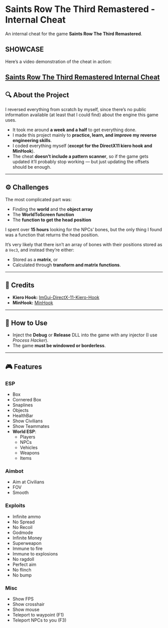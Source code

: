 # Saints Row The Third Remastered - Internal Cheat

An internal cheat for the game **Saints Row The Third Remastered**.

##  SHOWCASE
Here’s a video demonstration of the cheat in action:

[Saints Row The Third Remastered Internal Cheat](https://youtu.be/6sqVMEohdiY)
---

## 🔍 About the Project
I reversed everything from scratch by myself, since there’s no public information available (at least that I could find) about the engine this game uses.  

- It took me around **a week and a half** to get everything done.  
- I made this project mainly to **practice, learn, and improve my reverse engineering skills**.  
- I coded everything myself (**except for the DirectX11 kiero hook and MinHook**).  
- The cheat **doesn’t include a pattern scanner**, so if the game gets updated it’ll probably stop working — but just updating the offsets should be enough.  

---

## ⚙️ Challenges
The most complicated part was:  
- Finding the **world** and the **object array**  
- The **WorldToScreen function**  
- The **function to get the head position**  

I spent over **15 hours** looking for the NPCs’ bones, but the only thing I found was a function that returns the head position.  

It’s very likely that there isn’t an array of bones with their positions stored as a `Vec3`, and instead they’re either:  
- Stored as a **matrix**, or  
- Calculated through **transform and matrix functions**.  

---

## 🙌 Credits
- **Kiero Hook:** [ImGui-DirectX-11-Kiero-Hook](https://github.com/rdbo/ImGui-DirectX-11-Kiero-Hook)  
- **MinHook:** [MinHook](https://github.com/TsudaKageyu/minhook)  

---

## 🚀 How to Use
- Inject the **Debug** or **Release** DLL into the game with any injector (I use *Process Hacker*).  
- The game **must be windowed or borderless**.  

---

## 🎮 Features

### ESP
- Box  
- Cornered Box  
- Snaplines  
- Objects  
- HealthBar  
- Show Civilians  
- Show Teammates  
- **World ESP**:  
  - Players  
  - NPCs  
  - Vehicles  
  - Weapons  
  - Items  

### Aimbot
- Aim at Civilians  
- FOV  
- Smooth  

### Exploits
- Infinite ammo  
- No Spread  
- No Recoil  
- Godmode  
- Infinite Money  
- Superweapon  
- Immune to fire  
- Immune to explosions  
- No ragdoll  
- Perfect aim  
- No flinch  
- No bump  

### Misc
- Show FPS  
- Show crosshair  
- Show mouse  
- Teleport to waypoint (F1)
- Teleport NPCs to you (F3)
